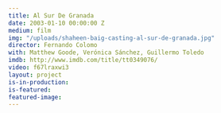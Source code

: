 ```yaml
---
title: Al Sur De Granada
date: 2003-01-10 00:00:00 Z
medium: film
img: "/uploads/shaheen-baig-casting-al-sur-de-granada.jpg"
director: Fernando Colomo
with: Matthew Goode, Verónica Sánchez, Guillermo Toledo
imdb: http://www.imdb.com/title/tt0349076/
video: f67lraxwi3
layout: project
is-in-production: 
is-featured: 
featured-image: 
---
```


